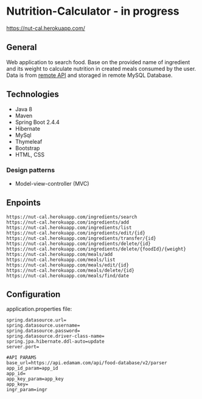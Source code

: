 # Nutrition-Calculator - in progress
https://nut-cal.herokuapp.com/
## General
Web application to search food. Base on the provided name of ingredient and its weight to calculate nutrition in created meals consumed by the user. Data is from [remote API](https://developer.edamam.com/edamam-docs-nutrition-api) and storaged in remote MySQL Database.
## Technologies
* Java 8
* Maven
* Spring Boot 2.4.4
* Hibernate
* MySql
* Thymeleaf
* Bootstrap
* HTML, CSS
### Design patterns
* Model-view-controller (MVC)
## Enpoints
```
https://nut-cal.herokuapp.com/ingredients/search
https://nut-cal.herokuapp.com/ingredients/add
https://nut-cal.herokuapp.com/ingredients/list
https://nut-cal.herokuapp.com/ingredients/edit/{id}
https://nut-cal.herokuapp.com/ingredients/transfer/{id}
https://nut-cal.herokuapp.com/ingredients/delete/{id}
https://nut-cal.herokuapp.com/ingredients/delete/{foodId}/{weight}
https://nut-cal.herokuapp.com/meals/add
https://nut-cal.herokuapp.com/meals/list
https://nut-cal.herokuapp.com/meals/edit/{id}
https://nut-cal.herokuapp.com/meals/delete/{id}
https://nut-cal.herokuapp.com/meals/find/date

```
## Configuration
application.properties file:
```
spring.datasource.url=
spring.datasource.username=
spring.datasource.password=
spring.datasource.driver-class-name=
spring.jpa.hibernate.ddl-auto=update
server.port=

#API PARAMS
base_url=https://api.edamam.com/api/food-database/v2/parser
app_id_param=app_id
app_id=
app_key_param=app_key
app_key=
ingr_param=ingr
```
